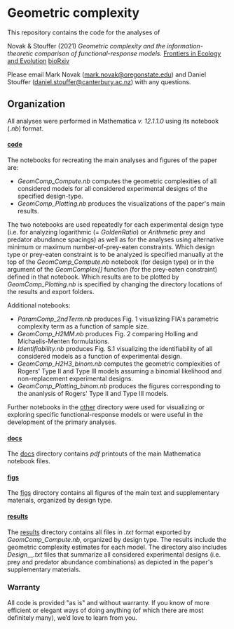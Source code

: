# Geometric complexity
This repository contains the code for the analyses of

Novak & Stouffer (2021) *Geometric complexity and the information-theoretic comparison of functional-response models.* [Frontiers in Ecology and Evolution](https://www.frontiersin.org/articles/10.3389/fevo.2021.740362/) [bioRxiv](https://doi.org/10.1101/2021.07.31.454600)

Please email Mark Novak (mark.novak@oregonstate.edu) and Daniel Stouffer (daniel.stouffer@canterbury.ac.nz) with any questions.

## Organization
All analyses were performed in Mathematica _v. 12.1.1.0_ using its notebook (_.nb_) format.

#### [code](code/)
The notebooks for recreating the main analyses and figures of the paper are:
- _GeomComp_Compute.nb_ computes the geometric complexities of all considered models for all considered experimental designs of the specified design-type.
- _GeomComp_Plotting.nb_ produces the visualizations of the paper's main results.

The two notebooks are used repeatedly for each experimental design type (i.e. for analyzing logarithmic (= _GoldenRatio_) or _Arithmetic_ prey and predator abundance spacings) as well as for the analyses using alternative minimum or maximum number-of-prey-eaten constraints. Which design type or prey-eaten constraint is to be analyzed is specified manually at the top of the _GeomComp_Compute.nb_ notebook (for design type) or in the argument of the _GeomComplex[]_ function (for the prey-eaten constraint) defined in that notebook.  Which results are to be plotted by _GeomComp_Plotting.nb_ is specified by changing the directory locations of the results and export folders.

Additional notebooks:
- _ParamComp_2ndTerm.nb_ produces Fig. 1 visualizing FIA's parametric complexity term as a function of sample size.
- _GeomComp_H2MM.nb_ produces Fig. 2 comparing Holling and Michaelis-Menten formulations.
- _Identifiability.nb_ produces Fig. S.1 visualizing the identifiability of all considered models as a function of experimental design.
- _GeomComp_H2H3_binom.nb_ computes the geometric complexities of Rogers' Type II and Type III models assuming a binomial likelihood and non-replacement experimental designs.
- _GeomComp_Plotting_binom.nb_ produces the figures corresponding to the ananlysis of Rogers' Type II and Type III models.

Further notebooks in the [other](code/other) directory were used for visualizing or exploring specific functional-response models or were useful in the development of the primary analyses.

#### [docs](docs)
The [docs](docs) directory contains _pdf_ printouts of the main Mathematica notebook files.

#### [figs](figs)
The [figs](figs) directory contains all figures of the main text and supplementary materials, organized by design type.


#### [results](results)
The [results](results) directory contains all files in _.txt_ format exported by _GeomComp_Compute.nb_, organized by design type. The results include the geometric complexity estimates for each model.  The directory also includes _Design___._txt_ files that summarize all considered experimental designs (i.e. prey and predator abundance combinations) as depicted in the paper's supplementary materials.





### Warranty
All code is provided "as is" and without warranty.  If you know of more efficient or elegant ways of doing anything (of which there are most definitely many), we’d love to learn from you.

